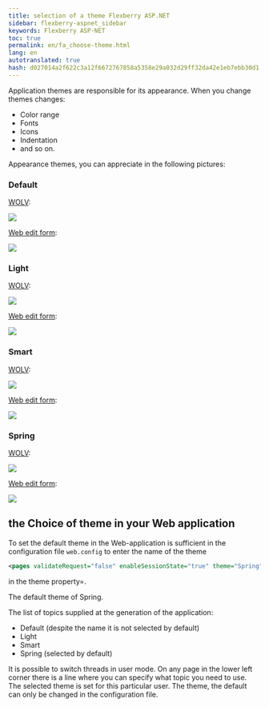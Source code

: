 ```yaml
--- 
title: selection of a theme Flexberry ASP.NET 
sidebar: flexberry-aspnet_sidebar 
keywords: Flexberry ASP-NET 
toc: true 
permalink: en/fa_choose-theme.html 
lang: en 
autotranslated: true 
hash: d027014a2f622c3a12f6672767858a5358e29a032d29ff32da42e1eb7ebb30d1 
--- 
```


Application themes are responsible for its appearance. When you change themes changes: 

* Color range 
* Fonts 
* Icons 
* Indentation 
* and so on. 

Appearance themes, you can appreciate in the following pictures: 

### Default 

[WOLV](fa_web-object-list-view.html): 

![](/images/pages/products/flexberry-aspnet/themes/default.png) 

[Web edit form](fa_editform.html): 

![](/images/pages/products/flexberry-aspnet/themes/edit-page-default.png) 

### Light 

[WOLV](fa_web-object-list-view.html): 

![](/images/pages/products/flexberry-aspnet/themes/light.png) 

[Web edit form](fa_editform.html): 

![](/images/pages/products/flexberry-aspnet/themes/edit-page-light.png) 

### Smart 

[WOLV](fa_web-object-list-view.html): 

![](/images/pages/products/flexberry-aspnet/themes/smart.png) 

[Web edit form](fa_editform.html): 

![](/images/pages/products/flexberry-aspnet/themes/edit-page-smart.png) 

### Spring 

[WOLV](fa_web-object-list-view.html): 

![](/images/pages/products/flexberry-aspnet/themes/spring.png) 

[Web edit form](fa_editform.html): 

![](/images/pages/products/flexberry-aspnet/themes/edit-page-spring.png) 

## the Choice of theme in your Web application 

To set the default theme in the Web-application is sufficient in the configuration file `web.config` to enter the name of the theme 

```xml
<pages validateRequest="false" enableSessionState="true" theme="Spring" maintainScrollPositionOnPostBack="true">
``` 

in the theme property=. 

The default theme of Spring. 

The list of topics supplied at the generation of the application: 

* Default (despite the name it is not selected by default) 
* Light 
* Smart 
* Spring (selected by default) 

It is possible to switch threads in user mode. On any page in the lower left corner there is a line where you can specify what topic you need 
to use. The selected theme is set for this particular user. The theme, the default can only be changed in the configuration file. 




